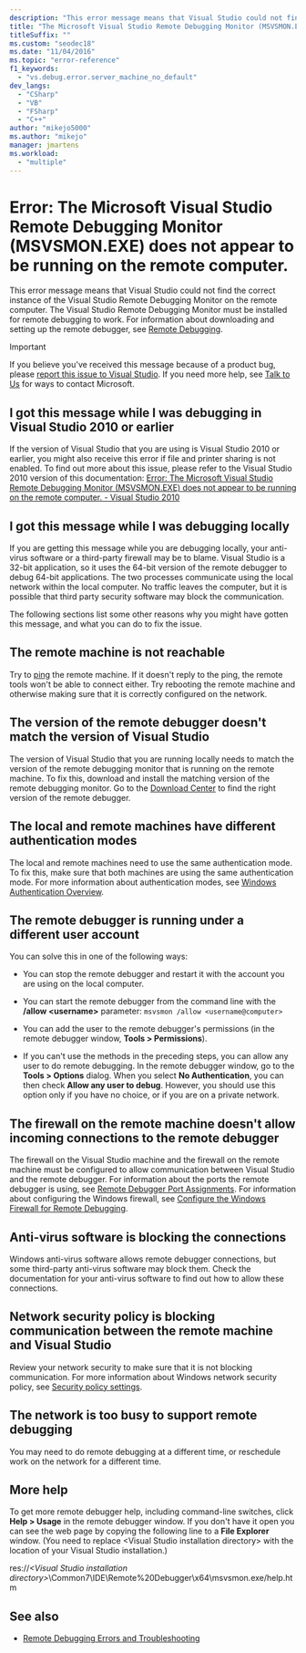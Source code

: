 ```yaml
---
description: "This error message means that Visual Studio could not find the correct instance of the Visual Studio Remote Debugging Monitor on the remote computer."
title: "The Microsoft Visual Studio Remote Debugging Monitor (MSVSMON.EXE) does not appear to be running on the remote computer."
titleSuffix: ""
ms.custom: "seodec18"
ms.date: "11/04/2016"
ms.topic: "error-reference"
f1_keywords:
  - "vs.debug.error.server_machine_no_default"
dev_langs:
  - "CSharp"
  - "VB"
  - "FSharp"
  - "C++"
author: "mikejo5000"
ms.author: "mikejo"
manager: jmartens
ms.workload:
  - "multiple"
---
```

# Error: The Microsoft Visual Studio Remote Debugging Monitor (MSVSMON.EXE) does not appear to be running on the remote computer.
This error message means that Visual Studio could not find the correct instance of the Visual Studio Remote Debugging Monitor on the remote computer. The Visual Studio Remote Debugging Monitor must be installed for remote debugging to work. For information about downloading and setting up the remote debugger, see [Remote Debugging](../debugger/remote-debugging.md).

> [!IMPORTANT]
> If you believe you've received this message because of a product bug, please [report this issue to Visual Studio](../ide/how-to-report-a-problem-with-visual-studio.md). If you need more help, see [Talk to Us](../ide/feedback-options.md) for ways to contact Microsoft.

## I got this message while I was debugging in Visual Studio 2010 or earlier
 If the version of Visual Studio that you are using is Visual Studio 2010 or earlier, you might also receive this error if file and printer sharing is not enabled. To find out more about this issue, please refer to the Visual Studio 2010 version of this documentation: [Error: The Microsoft Visual Studio Remote Debugging Monitor (MSVSMON.EXE) does not appear to be running on the remote computer. - Visual Studio 2010](/previous-versions/visualstudio/visual-studio-2010/ms164726(v=vs.100))

## I got this message while I was debugging locally
 If you are getting this message while you are debugging locally, your anti-virus software or a third-party firewall may be to blame. Visual Studio is a 32-bit application, so it uses the 64-bit version of the remote debugger to debug 64-bit applications. The two processes communicate using the local network within the local computer. No traffic leaves the computer, but it is possible that third party security software may block the communication.

 The following sections list some other reasons why you might have gotten this message, and what you can do to fix the issue.

## The remote machine is not reachable
 Try to [ping](/previous-versions/windows/it-pro/windows-server-2008-R2-and-2008/ee624059(v=ws.10)) the remote machine. If it doesn't reply to the ping, the remote tools won't be able to connect either. Try rebooting the remote machine and otherwise making sure that it is correctly configured on the network.

## The version of the remote debugger doesn't match the version of Visual Studio
 The version of Visual Studio that you are running locally needs to match the version of the remote debugging monitor that is running on the remote machine. To fix this, download and install the matching version of the remote debugging monitor. Go to the [Download Center](https://www.microsoft.com/download) to find the right version of the remote debugger.

## The local and remote machines have different authentication modes
 The local and remote machines need to use the same authentication mode. To fix this, make sure that both machines are using the same authentication mode. For more information about authentication modes, see [Windows Authentication Overview](/previous-versions/windows/it-pro/windows-server-2012-R2-and-2012/hh831472(v=ws.11)).

## The remote debugger is running under a different user account
 You can solve this in one of the following ways:

- You can stop the remote debugger and restart it with the account you are using on the local computer.

- You can start the remote debugger from the command line with the **/allow \<username>** parameter: `msvsmon /allow <username@computer>`

- You can add the user to the remote debugger's permissions (in the remote debugger window, **Tools > Permissions**).

- If you can't use the methods in the preceding steps, you can allow any user to do remote debugging. In the remote debugger window, go to the **Tools > Options** dialog. When you select   **No Authentication**, you can then check **Allow any user to debug**. However, you should use this option only if you have no choice, or if you are on a private network.

## The firewall on the remote machine doesn't allow incoming connections to the remote debugger
 The firewall on the Visual Studio machine and the firewall on the remote machine must be configured to allow communication between Visual Studio and the remote debugger. For information about the ports the remote debugger is using, see [Remote Debugger Port Assignments](../debugger/remote-debugger-port-assignments.md). For information about configuring the Windows firewall, see [Configure the Windows Firewall for Remote Debugging](../debugger/configure-the-windows-firewall-for-remote-debugging.md).

## Anti-virus software is blocking the connections
 Windows anti-virus software allows remote debugger connections, but some third-party anti-virus software may block them. Check the documentation for your anti-virus software to find out how to allow these connections.

## Network security policy is blocking communication between the remote machine and Visual Studio
 Review your network security to make sure that it is not blocking communication. For more information about Windows network security policy, see [Security policy settings](/windows/device-security/security-policy-settings/security-policy-settings).

## The network is too busy to support remote debugging
 You may need to do remote debugging at a different time, or reschedule work on the network for a different time.

## More help
 To get more remote debugger help, including command-line switches, click **Help > Usage** in the remote debugger window. If you don't have it open you can see the web page by copying the following line to a  **File Explorer** window. (You need to replace \<Visual Studio installation directory> with the location of your Visual Studio installation.)

 res://*\<Visual Studio installation directory>*\Common7\IDE\Remote%20Debugger\x64\msvsmon.exe/help.htm

## See also
- [Remote Debugging Errors and Troubleshooting](../debugger/remote-debugging-errors-and-troubleshooting.md)
